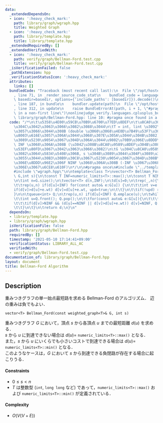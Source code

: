 ```yaml
---
data:
  _extendedDependsOn:
  - icon: ':heavy_check_mark:'
    path: library/graph/wgraph.hpp
    title: Weighted Graph
  - icon: ':heavy_check_mark:'
    path: library/template.hpp
    title: library/template.hpp
  _extendedRequiredBy: []
  _extendedVerifiedWith:
  - icon: ':heavy_check_mark:'
    path: verify/graph/Bellman-Ford.test.cpp
    title: verify/graph/Bellman-Ford.test.cpp
  _isVerificationFailed: false
  _pathExtension: hpp
  _verificationStatusIcon: ':heavy_check_mark:'
  attributes:
    links: []
  bundledCode: "Traceback (most recent call last):\n  File \"/opt/hostedtoolcache/Python/3.9.5/x64/lib/python3.9/site-packages/onlinejudge_verify/documentation/build.py\"\
    , line 71, in _render_source_code_stat\n    bundled_code = language.bundle(stat.path,\
    \ basedir=basedir, options={'include_paths': [basedir]}).decode()\n  File \"/opt/hostedtoolcache/Python/3.9.5/x64/lib/python3.9/site-packages/onlinejudge_verify/languages/cplusplus.py\"\
    , line 187, in bundle\n    bundler.update(path)\n  File \"/opt/hostedtoolcache/Python/3.9.5/x64/lib/python3.9/site-packages/onlinejudge_verify/languages/cplusplus_bundle.py\"\
    , line 312, in update\n    raise BundleErrorAt(path, i + 1, \"#pragma once found\
    \ in a non-first line\")\nonlinejudge_verify.languages.cplusplus_bundle.BundleErrorAt:\
    \ library/graph/Bellman-Ford.hpp: line 10: #pragma once found in a non-first line\n"
  code: "/*\n\t\u5358\u4E00\u59CB\u70B9\u6700\u77ED\u8DEF\n\t\u8CA0\u306E\u91CD\u307F\
    \u304C\u3042\u3063\u3066\u3082\u3088\u3044\n\tT = int, lint \u3092\u60F3\u5B9A\
    \u3057\u3066\u3044\u308B (double \u3060\u3068\u4E0D\u7B49\u53F7\u306B EPS \u3092\
    \u8003\u616E\u3057\u306A\u3044\u3068\u307E\u305A\u3044\u304B\u3082)\n\n\ts \u304B\
    \u3089\u5230\u9054\u3067\u304D\u306A\u3044\u9802\u70B9\u306E\u8DDD\u96E2\u306F\
    \ INF \u3068\u306A\u308B (\u3042\u308B\u8CA0\u9589\u8DEF\u304B\u3089\u5230\u9054\
    \u53EF\u80FD\u3067\u3042\u3063\u3066\u3082)\n\tG \u304C\u8CA0\u9589\u8DEF\u3092\
    \u3082\u3064\u5834\u5408\u306B, s \u304B\u3089\u3044\u304F\u3089\u3067\u3082\u5C0F\
    \u3055\u3044\u30B3\u30B9\u30C8\u3067\u5230\u9054\u3067\u304D\u308B\u9802\u70B9\
    \u306E\u8DDD\u96E2\u306F NINF \u3068\u306A\u308B (-INF \u3067\u306F\u306A\u3044\
    \u306E\u3067\u6CE8\u610F)\n*/\n\n#pragma once\n#include \"../template.hpp\"\n\
    #include \"wgraph.hpp\"\n\ntemplate<class T>\nvector<T> Bellman_Ford(const weighted_graph<T>&\
    \ G,int s){\n\tconst T INF=numeric_limits<T>::max();\n\tconst T NINF=numeric_limits<T>::min();\n\
    \n\tint n=G.size();\n\tvector<T> d(n,INF);\n\td[s]=0;\n\trep(_,n){\n\t\tbool upd=false;\n\
    \t\trep(u,n) if(d[u]<INF) for(const auto& e:G[u]) {\n\t\t\tint v=e.to;\n\t\t\t\
    if(d[v]>d[u]+e.wt) d[v]=d[u]+e.wt, upd=true;\n\t\t}\n\t\tif(!upd) return d;\n\t\
    }\n\n\tqueue<int> Q;\n\trep(u,n) if(d[u]<INF) Q.emplace(u);\n\twhile(!Q.empty()){\n\
    \t\tint u=Q.front(); Q.pop();\n\t\tfor(const auto& e:G[u]){\n\t\t\tint v=e.to;\n\
    \t\t\tif(d[v]>NINF && (d[u]==NINF || d[v]>d[u]+e.wt)) d[v]=NINF, Q.emplace(v);\n\
    \t\t}\n\t}\n\treturn d;\n}\n"
  dependsOn:
  - library/template.hpp
  - library/graph/wgraph.hpp
  isVerificationFile: false
  path: library/graph/Bellman-Ford.hpp
  requiredBy: []
  timestamp: '2021-05-10 17:14:41+09:00'
  verificationStatus: LIBRARY_ALL_AC
  verifiedWith:
  - verify/graph/Bellman-Ford.test.cpp
documentation_of: library/graph/Bellman-Ford.hpp
layout: document
title: Bellman-Ford Algorithm
---
```


## Description
重みつきグラフの単一始点最短路を求める Bellman-Ford のアルゴリズム．
辺の重みは負でもよい．
```
vector<T> Bellman_Ford(const weighted_graph<T>& G, int s)
```
重みつきグラフ $G$ において，頂点 $s$ から各頂点 $u$ までの最短距離 $d(u)$ を求める．  
$s$ から $u$ に到達できない場合は $d(u)=$ ``numeric_limits<T>::max()`` となる．  
また，$s$ から $u$ にいくらでも小さいコストで到達できる場合は $d(u)=$ ``numeric_limits<T>::min()`` となる．  
このようなケースは，$G$ において $s$ から到達できる負閉路が存在する場合に起こりうる．

#### Constraints
- $0\le s\lt n$
- $T$ は整数型 (``int``, ``long long`` など) であって，``numeric_limits<T>::max()`` および ``numeric_limits<T>::min()`` が定義されている．

#### Complexity
- $O(V(V+E))$
